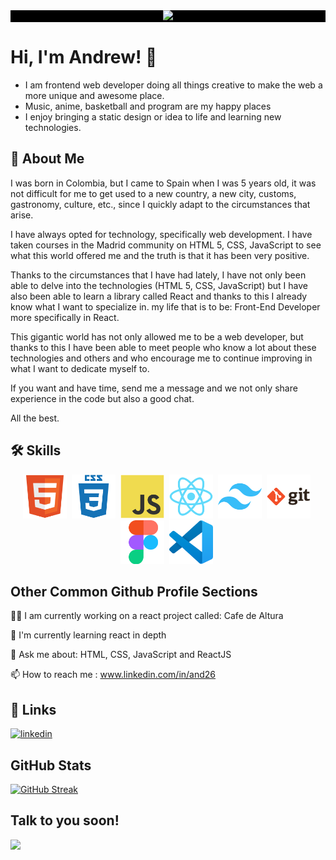 
<div align="center">
  <div style="background:#000000;">
<img src="https://media.giphy.com/media/hqU2KkjW5bE2v2Z7Q2/giphy.gif" width="550" />
  </div>
</div>

# Hi, I'm Andrew! 👋
- I am frontend web developer doing all things creative to make the web a more unique and awesome place.
- Music, anime, basketball and program are my happy places
- I enjoy bringing a static design or idea to life and learning new technologies.


## 🚀 About Me
I was born in Colombia, but I came to Spain when I was 5 years old, it was not difficult for me to get used to a new country, a new city, customs, gastronomy, culture, etc., since I quickly adapt to the circumstances that arise.

I have always opted for technology, specifically web development. I have taken courses in the Madrid community on HTML 5, CSS, JavaScript to see what this world offered me and the truth is that it has been very positive.

Thanks to the circumstances that I have had lately, I have not only been able to delve into the technologies (HTML 5, CSS, JavaScript) but I have also been able to learn a library called React and thanks to this I already know what I want to specialize in. my life that is to be:
Front-End Developer more specifically in React.

This gigantic world has not only allowed me to be a web developer, but thanks to this I have been able to meet people who know a lot about these technologies and others and who encourage me to continue improving in what I want to dedicate myself to.

If you want and have time, send me a message and we not only share experience in the code but also a good chat.

All the best.


## 🛠 Skills

<div align="center">
<div>
  <img src="https://github.com/devicons/devicon/blob/master/icons/html5/html5-original.svg" title="HTML5" alt="HTML" width="70" height="70"/>&nbsp;
  <img src="https://github.com/devicons/devicon/blob/master/icons/css3/css3-plain-wordmark.svg"  title="CSS3" alt="CSS" width="70" height="70"/>&nbsp;
  <img src="https://github.com/devicons/devicon/blob/master/icons/javascript/javascript-original.svg" title="JavaScript" alt="JavaScript" width="70" height="70"/>&nbsp;
  <img src="https://raw.githubusercontent.com/devicons/devicon/1119b9f84c0290e0f0b38982099a2bd027a48bf1/icons/react/react-original.svg" title="react" alt="react" width="70" height="70"/>&nbsp;
  <img src="https://github.com/devicons/devicon/blob/master/icons/tailwindcss/tailwindcss-plain.svg" title="TailwindCSS" alt="TailwindCSS" width="70" height="70" />&nbsp;
  <img src="https://github.com/devicons/devicon/blob/master/icons/git/git-original-wordmark.svg" title="Git" alt="Git" width="70" height="70"/>&nbsp;
  <img src="https://github.com/devicons/devicon/blob/master/icons/figma/figma-original.svg" title="Figma" alt="Figma" width="70" height="70"/>&nbsp;
  <img src="https://github.com/devicons/devicon/blob/master/icons/vscode/vscode-original.svg" title="VSCode" alt="VSCode" width="70" height="70"/>&nbsp;
 
</div>
</div>

## Other Common Github Profile Sections
👩‍💻 I am currently working on a react project called: Cafe de Altura

🧠 I'm currently learning react in depth

💬 Ask me about: HTML, CSS, JavaScript and ReactJS

📫 How to reach me : www.linkedin.com/in/and26



## 🔗 Links
[![linkedin](https://img.shields.io/badge/linkedin-0A66C2?style=for-the-badge&logo=linkedin&logoColor=white)](www.linkedin.com/in/and26)

## GitHub Stats

[![GitHub Streak](https://streak-stats.demolab.com/?user=AND-26&theme=violet-punch)](https://git.io/streak-stats)

<h2>Talk to you soon!</h2>
</div>

![](https://komarev.com/ghpvc/?username=AND-26&style=for-the-badge)
